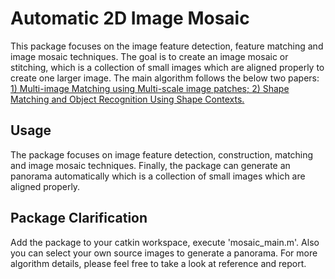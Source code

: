 # Automatic 2D Image Mosaic
This package focuses on the image feature detection, feature matching and image mosaic techniques. The goal is to create an image mosaic or stitching, which is a collection of small images which are aligned properly to create one larger image. The main algorithm follows the below two papers: [1) Multi-image Matching using Multi-scale image patches; ](http://ieeexplore.ieee.org/xpls/icp.jsp?arnumber=1467310) [2) Shape Matching and Object Recognition Using Shape Contexts.](http://citeseerx.ist.psu.edu/viewdoc/download?doi=10.1.1.441.6897&rep=rep1&type=pdf)

Usage
-----
The package focuses on image feature detection, construction, matching and image mosaic techniques. Finally, the package can generate 
an panorama automatically which is a collection of small images which are aligned properly.


Package Clarification
---------------------
Add the package to your catkin workspace, execute 'mosaic_main.m'. Also you can select your own source images to generate a panorama. 
For more algorithm details, please feel free to take a look at reference and report.
